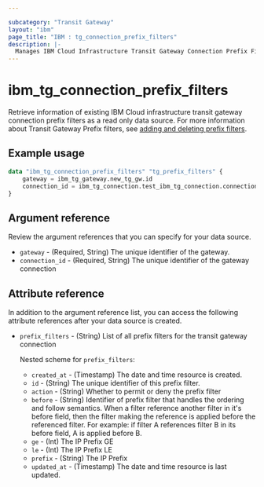 ```yaml
---

subcategory: "Transit Gateway"
layout: "ibm"
page_title: "IBM : tg_connection_prefix_filters"
description: |-
  Manages IBM Cloud Infrastructure Transit Gateway Connection Prefix Filters.
---
```


# ibm_tg_connection_prefix_filters
Retrieve information of existing IBM Cloud infrastructure transit gateway connection prefix filters as a read only data source. For more information about Transit Gateway Prefix filters, see [adding and deleting prefix filters](https://cloud.ibm.com/docs/transit-gateway?topic=transit-gateway-adding-prefix-filters&interface=ui).

## Example usage

```terraform
data "ibm_tg_connection_prefix_filters" "tg_prefix_filters" {
    gateway = ibm_tg_gateway.new_tg_gw.id
    connection_id = ibm_tg_connection.test_ibm_tg_connection.connection_id
}
```

## Argument reference
Review the argument references that you can specify for your data source. 

- `gateway` - (Required, String) The unique identifier of the gateway.
- `connection_id` - (Required, String) The unique identifier of the gateway connection

## Attribute reference
In addition to the argument reference list, you can access the following attribute references after your data source is created. 

- `prefix_filters` - (String) List of all prefix filters for the transit gateway connection

    Nested scheme for `prefix_filters`:
    - `created_at` - (Timestamp) The date and time resource is created.
    - `id` - (String) The unique identifier of this prefix filter.
    - `action` - (String) Whether to permit or deny the prefix filter
    - `before` - (String) Identifier of prefix filter that handles the ordering and follow semantics. When a filter reference another filter in it's before field, then the filter making the reference is applied before the referenced filter. For example: if filter A references filter B in its before field, A is applied before B.
    - `ge` - (Int) The IP Prefix GE
    - `le` - (Int) The IP Prefix LE
    - `prefix` - (String) The IP Prefix
    - `updated_at` - (Timestamp) The date and time resource is last updated.
